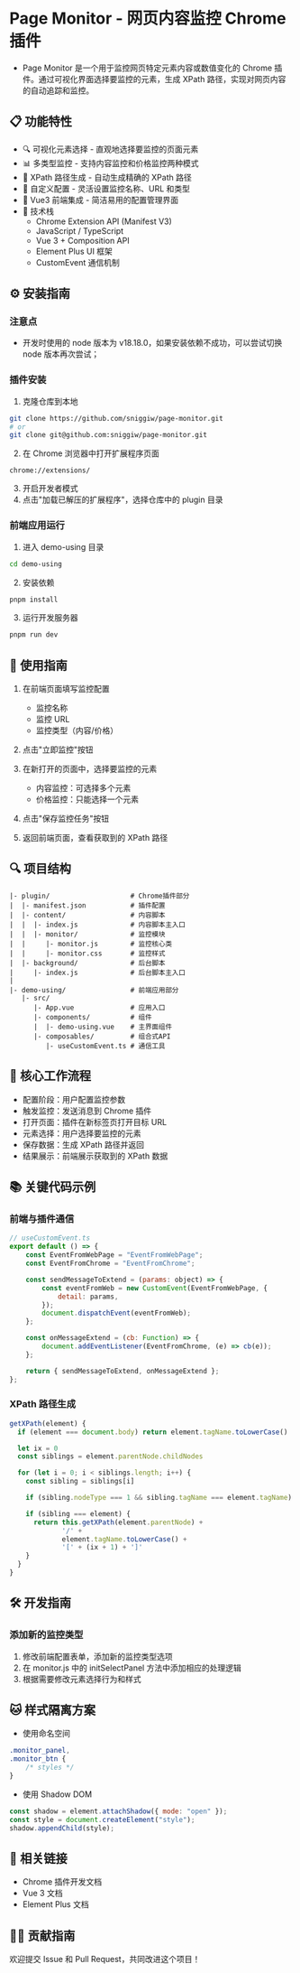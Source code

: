 # Page Monitor - 网页内容监控 Chrome 插件

-   Page Monitor 是一个用于监控网页特定元素内容或数值变化的 Chrome 插件。通过可视化界面选择要监控的元素，生成 XPath 路径，实现对网页内容的自动追踪和监控。

## 📋 功能特性

-   🔍 可视化元素选择 - 直观地选择要监控的页面元素
-   📊 多类型监控 - 支持内容监控和价格监控两种模式
-   🔄 XPath 路径生成 - 自动生成精确的 XPath 路径
-   💼 自定义配置 - 灵活设置监控名称、URL 和类型
-   🚀 Vue3 前端集成 - 简洁易用的配置管理界面
-   🔧 技术栈
    -   Chrome Extension API (Manifest V3)
    -   JavaScript / TypeScript
    -   Vue 3 + Composition API
    -   Element Plus UI 框架
    -   CustomEvent 通信机制

## ⚙️ 安装指南

### 注意点

-   开发时使用的 node 版本为 v18.18.0，如果安装依赖不成功，可以尝试切换 node 版本再次尝试；

### 插件安装

1. 克隆仓库到本地

```bash
git clone https://github.com/sniggiw/page-monitor.git
# or
git clone git@github.com:sniggiw/page-monitor.git
```

2. 在 Chrome 浏览器中打开扩展程序页面

```text
chrome://extensions/
```

3. 开启开发者模式
4. 点击"加载已解压的扩展程序"，选择仓库中的 plugin 目录

### 前端应用运行

1. 进入 demo-using 目录

```bash
cd demo-using
```

2. 安装依赖

```bash
pnpm install
```

3. 运行开发服务器

```bash
pnpm run dev
```

## 📝 使用指南

1. 在前端页面填写监控配置

    - 监控名称
    - 监控 URL
    - 监控类型（内容/价格）

2. 点击"立即监控"按钮
3. 在新打开的页面中，选择要监控的元素
    - 内容监控：可选择多个元素
    - 价格监控：只能选择一个元素
4. 点击"保存监控任务"按钮
5. 返回前端页面，查看获取到的 XPath 路径

## 🔍 项目结构

```text
|- plugin/                    # Chrome插件部分
|  |- manifest.json           # 插件配置
|  |- content/                # 内容脚本
|  |  |- index.js             # 内容脚本主入口
|  |  |- monitor/             # 监控模块
|  |     |- monitor.js        # 监控核心类
|  |     |- monitor.css       # 监控样式
|  |- background/             # 后台脚本
|     |- index.js             # 后台脚本主入口
|
|- demo-using/                # 前端应用部分
   |- src/
      |- App.vue              # 应用入口
      |- components/          # 组件
      |  |- demo-using.vue    # 主界面组件
      |- composables/         # 组合式API
         |- useCustomEvent.ts # 通信工具
```

## 🔌 核心工作流程

-   配置阶段：用户配置监控参数
-   触发监控：发送消息到 Chrome 插件
-   打开页面：插件在新标签页打开目标 URL
-   元素选择：用户选择要监控的元素
-   保存数据：生成 XPath 路径并返回
-   结果展示：前端展示获取到的 XPath 数据

## 📚 关键代码示例

### 前端与插件通信

```js
// useCustomEvent.ts
export default () => {
    const EventFromWebPage = "EventFromWebPage";
    const EventFromChrome = "EventFromChrome";

    const sendMessageToExtend = (params: object) => {
        const eventFromWeb = new CustomEvent(EventFromWebPage, {
            detail: params,
        });
        document.dispatchEvent(eventFromWeb);
    };

    const onMessageExtend = (cb: Function) => {
        document.addEventListener(EventFromChrome, (e) => cb(e));
    };

    return { sendMessageToExtend, onMessageExtend };
};
```

### XPath 路径生成

```js
getXPath(element) {
  if (element === document.body) return element.tagName.toLowerCase()

  let ix = 0
  const siblings = element.parentNode.childNodes

  for (let i = 0; i < siblings.length; i++) {
    const sibling = siblings[i]

    if (sibling.nodeType === 1 && sibling.tagName === element.tagName) ix++

    if (sibling === element) {
      return this.getXPath(element.parentNode) +
             '/' +
             element.tagName.toLowerCase() +
             '[' + (ix + 1) + ']'
    }
  }
}
```

## 🛠️ 开发指南

### 添加新的监控类型

1. 修改前端配置表单，添加新的监控类型选项
2. 在 monitor.js 中的 initSelectPanel 方法中添加相应的处理逻辑
3. 根据需要修改元素选择行为和样式

## 🐱 样式隔离方案

-   使用命名空间

```css
.monitor_panel,
.monitor_btn {
    /* styles */
}
```

-   使用 Shadow DOM

```js
const shadow = element.attachShadow({ mode: "open" });
const style = document.createElement("style");
shadow.appendChild(style);
```

## 🔗 相关链接

-   Chrome 插件开发文档
-   Vue 3 文档
-   Element Plus 文档

## 👨‍💻 贡献指南

欢迎提交 Issue 和 Pull Request，共同改进这个项目！
